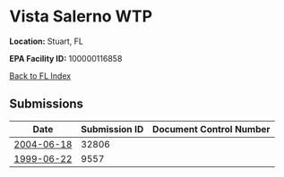 # Vista Salerno WTP

**Location:** Stuart, FL

**EPA Facility ID:** 100000116858

[Back to FL Index](../../index.md)

## Submissions

| Date | Submission ID | Document Control Number |
|------|--------------|-------------------------|
| [2004-06-18](submissions/32806.md) | 32806 |  |
| [1999-06-22](submissions/9557.md) | 9557 |  |
